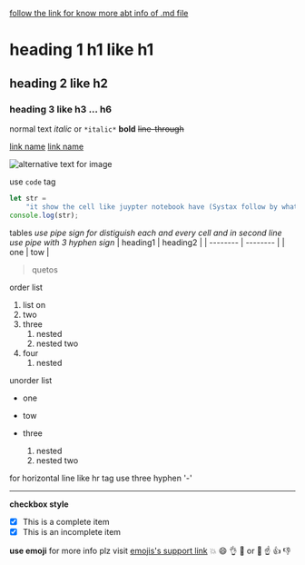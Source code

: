 [follow the link for know more abt info of .md file](https://guides.github.com/features/mastering-markdown/)

# heading 1 h1 like h1

## heading 2 like h2

### heading 3 like h3 ... h6

normal text
_italic_ or `*italic*`
**bold**
~~line-through~~

[link name](google.com)
[link name](google.com "SHOW THE HOVER TEXT")

![alternative text for image](google.com/imagelink.png "image title")

use `code` tag

```javascript
let str =
	"it show the cell like juypter notebook have (Systax follow by what you specified after three tic sign at starting)";
console.log(str);
```

tables
_use pipe sign for distiguish each and every cell and in second line use pipe with 3 hyphen sign_
| heading1 | heading2 |
| -------- | -------- |
| one | tow |

> quetos

order list

1. list on
2. two
3. three
   1. nested
   2. nested two
4. four
   1. nested

unorder list

- one
- tow
- three

  1. nested
  2. nested two

for horizontal line like hr tag use three hyphen '-'

---

**checkbox style**

- [x] This is a complete item
- [x] This is an incomplete item

**use emoji**
for more info plz visit [emojis's support link](https://github.com/ikatyang/emoji-cheat-sheet/blob/master/README.md#smileys--emotion "emoji guide link")
:boom:
:smile:
:ok_hand:
:fu: or :middle_finger:
:point_up:
:+1:
:-1:
